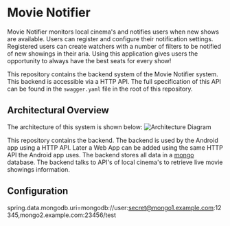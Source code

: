 # Movie Notifier

Movie Notifier monitors local cinema's and notifies users when new shows are available. Users can register and configure their notification settings. Registered users can create watchers with a number of filters to be notified of new showings in their aria. Using this application gives users the opportunity to always have the best seats for every show!

This repository contains the backend system of the Movie Notifier system. This backend is accessible via a HTTP API. The full specification of this API can be found in the `swagger.yaml` file in the root of this repository.

## Architectural Overview
The architecture of this system is shown below:
![Architecture Diagram](https://www.lucidchart.com/publicSegments/view/d70e9819-bff2-4185-be26-d8353d0c80f6/image.png)

This repository contains the backend. The backend is used by the Android app using a HTTP API. Later a Web App can be added using the same HTTP API the Android app uses. The backend stores all data in a [mongo](https://www.mongodb.com) database. The backend talks to API's of local cinema's to retrieve live movie showings information.

## Configuration 
spring.data.mongodb.uri=mongodb://user:secret@mongo1.example.com:12345,mongo2.example.com:23456/test
